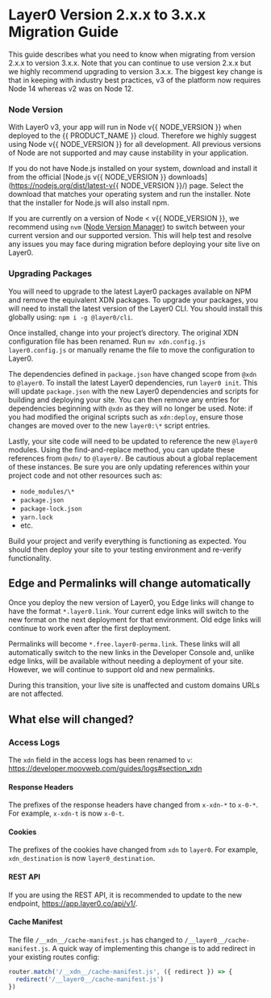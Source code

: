 # Layer0 Version 2.x.x to 3.x.x Migration Guide

This guide describes what you need to know when migrating from version 2.x.x to version 3.x.x. Note that you can continue to use version 2.x.x but we highly recommend upgrading to version 3.x.x. The biggest key change is that in keeping with industry best practices, v3 of the platform now requires Node 14 whereas v2 was on Node 12. 

### Node Version

With Layer0 v3, your app will run in Node v{{ NODE_VERSION }} when deployed to the {{ PRODUCT_NAME }} cloud. Therefore we highly suggest using Node v{{ NODE_VERSION }} for all development. All previous versions of Node are not supported and may cause instability in your application.

If you do not have Node.js installed on your system, download and install it from the official [Node.js v{{ NODE_VERSION }} downloads](https://nodejs.org/dist/latest-v{{ NODE_VERSION }}/) page. Select the download that matches your operating system and run the installer. Note that the installer for Node.js will also install npm.

If you are currently on a version of Node < v{{ NODE_VERSION }}, we recommend using `nvm` ([Node Version Manager](https://github.com/nvm-sh/nvm)) to switch between your current version and our supported version. This will help test and resolve any issues you may face during migration before deploying your site live on Layer0.

### Upgrading Packages

You will need to upgrade to the latest Layer0 packages available on NPM and remove the equivalent XDN packages. To upgrade your packages, you will need to install the latest version of the Layer0 CLI. You should install this globally using: `npm i -g @layer0/cli`.

Once installed, change into your project’s directory. The original XDN configuration file has been renamed. Run `mv xdn.config.js layer0.config.js` or manually rename the file to move the configuration to Layer0.

The dependencies defined in `package.json` have changed scope from `@xdn` to `@layer0`. To install the latest Layer0 dependencies, run `layer0 init`. This will update `package.json` with the new Layer0 dependencies and scripts for building and deploying your site. You can then remove any entries for dependencies beginning with `@xdn` as they will no longer be used. Note: if you had modified the original scripts such as `xdn:deploy`, ensure those changes are moved over to the new `layer0:\*` script entries.

Lastly, your site code will need to be updated to reference the new `@layer0` modules. Using the find-and-replace method, you can update these references from `@xdn/` to `@layer0/`. Be cautious about a global replacement of these instances. Be sure you are only updating references within your project code and not other resources such as:

- `node_modules/\*`
- `package.json`
- `package-lock.json`
- `yarn.lock`
- etc.

Build your project and verify everything is functioning as expected. You should then deploy your site to your testing environment and re-verify functionality.

## Edge and Permalinks will change automatically

Once you deploy the new version of Layer0, you Edge links will change to have the format `*.layer0.link`. Your current edge links will switch to the new format on the next deployment for that environment. Old edge links will continue to work even after the first deployment.

Permalinks will become `*.free.layer0-perma.link`. These links will all automatically switch to the new links in the Developer Console and, unlike edge links, will be available without needing a deployment of your site. However, we will continue to support old and new permalinks.

During this transition, your live site is unaffected and custom domains URLs are not affected.

## What else will changed?

### Access Logs

The `xdn` field in the access logs has been renamed to `v`: https://developer.moovweb.com/guides/logs#section_xdn

#### Response Headers

The prefixes of the response headers have changed from `x-xdn-*` to `x-0-*`. For example, `x-xdn-t` is now `x-0-t`.

#### Cookies

The prefixes of the cookies have changed from `xdn` to `layer0`. For example, `xdn_destination` is now `layer0_destination`.

#### REST API

If you are using the REST API, it is recommended to update to the new endpoint, https://app.layer0.co/api/v1/.

#### Cache Manifest

The file `/__xdn__/cache-manifest.js` has changed to `/__layer0__/cache-manifest.js`. A quick way of implementing this change is to add redirect in your existing routes config:
```js
router.match('/__xdn__/cache-manifest.js', ({ redirect }) => {
  redirect('/__layer0__/cache-manifest.js')
})
```

